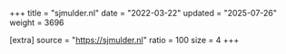 +++
title = "sjmulder.nl"
date = "2022-03-22"
updated = "2025-07-26"
weight = 3696

[extra]
source = "https://sjmulder.nl"
ratio = 100
size = 4
+++
